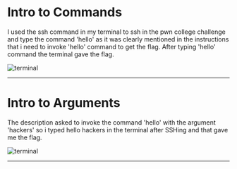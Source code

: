 # Intro to Commands

I used the ssh command in my terminal to ssh in the pwn college challenge and type the command 'hello' as it was clearly mentioned in the instructions that i need to invoke 'hello' command to get the flag.
After typing 'hello' command the terminal gave the flag.


![terminal](https://i.imgur.com/YGEZppX.png) 
- - -

# Intro to Arguments

The description asked to invoke the command 'hello' with the argument 'hackers' so i typed hello hackers in the terminal after SSHing and that gave me the flag.


![terminal](https://i.imgur.com/4PIXCg5.png)
- - -
